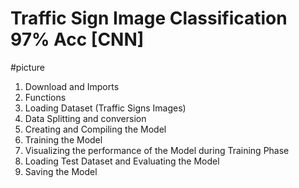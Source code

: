 # **Traffic Sign Image Classification 97% Acc [CNN]**

#picture

1. Download and Imports
2. Functions
3. Loading Dataset (Traffic Signs Images)
4. Data Splitting and conversion
5. Creating and Compiling the Model
6. Training the Model
7. Visualizing the performance of the Model during Training Phase
8. Loading Test Dataset and Evaluating the Model
9. Saving the Model 

